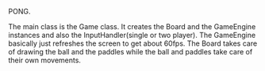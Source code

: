 PONG.

The main class is the Game class. It creates the Board and the GameEngine instances and also the InputHandler(single or two player).
The GameEngine basically just refreshes the screen to get about 60fps.
The Board takes care of drawing the ball and the paddles while the ball and paddles take care of their own movements.
